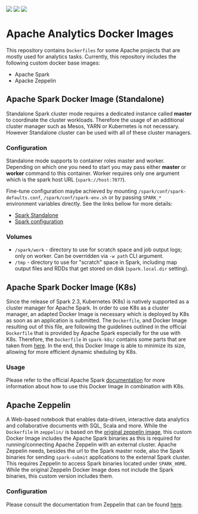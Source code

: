 [![](https://img.shields.io/badge/Apache%20Spark%20Standalone-DockerHub-blue.svg?style=plastic&logo=Apache)](https://hub.docker.com/r/amarbajric/spark-standalone/)
[![](https://img.shields.io/badge/Apache%20Spark%20K8s-DockerHub-blue.svg?style=plastic&logo=Apache)](https://hub.docker.com/r/amarbajric/spark-k8s/)
[![](https://img.shields.io/badge/Apache%20Zeppelin-DockerHub-blue.svg?style=plastic&logo=Apache)](https://hub.docker.com/r/amarbajric/zeppelin/)


# Apache Analytics Docker Images
This repository contains `Dockerfiles` for some Apache projects that are mostly used for analytics tasks.
Currently, this repository includes the following custom docker base images:
- Apache Spark
- Apacke Zeppelin

## Apache Spark Docker Image (Standalone)
Standalone Spark cluster mode requires a dedicated instance called **master** to coordinate the cluster workloads. Therefore the usage of an additional cluster manager such as Mesos, YARN or Kubernetes is not necessary. However Standalone cluster can be used with all of these cluster managers.

### Configuration
Standalone mode supports to container roles master and worker. Depending on which one you need to start you may pass either **master** or **worker** command to this container. Worker requires only one argument which is the spark host URL (`spark://host:7077`).

Fine-tune configuration maybe achieved by mounting `/spark/conf/spark-defaults.conf`, `/spark/conf/spark-env.sh` or by passing `SPARK_*` environment variables directly. See the links bellow for more details:

- [Spark Standalone](https://spark.apache.org/docs/latest/spark-standalone.html)
- [Spark configuration](https://spark.apache.org/docs/latest/configuration.html)

### Volumes
- `/spark/work` - directory to use for scratch space and job output logs; only on worker. Can be overridden via `-w path` CLI argument.
- `/tmp` - directory to use for "scratch" space in Spark, including map output files and RDDs that get stored on disk (`spark.local.dir` setting).

## Apache Spark Docker Image (K8s)
Since the release of Spark 2.3, Kubernetes (K8s) is natively supported as a cluster manager for Apache Spark. In order to use K8s as a cluster manager, an adapted Docker Image is necessary which is deployed by K8s as soon as an application is submitted. The `Dockerfile`, and Docker Image resulting out of this file, are following the guidelines outlined in the official `Dockerfile` that is provided by Apache Spark especially for the use with K8s. Therefore, the `Dockerfile` in `spark-k8s/` contains some parts that are taken from [here](https://github.com/apache/spark/blob/master/resource-managers/kubernetes/docker/src/main/dockerfiles/spark/Dockerfile). In the end, this Docker Image is able to minimize its size, allowing for more efficient dynamic sheduling by K8s.

### Usage
Please refer to the official Apache Spark [documentation](https://spark.apache.org/docs/latest/running-on-kubernetes.html) for more information about how to use this Docker Image in combination with K8s.

## Apache Zeppelin
A Web-based notebook that enables data-driven, interactive data analytics and collaborative documents with SQL, Scala and more.
While the `Dockerfile` in `zeppelin/` is based on the [original zeppelin image](https://hub.docker.com/r/apache/zeppelin), this custom Docker Image includes the Apache Spark binaries as this is required for running/connecting
Apache Zeppelin with an external cluster. Apache Zeppelin needs, besides the url to the Spark master node, also the Spark binaries for sending `spark-submit` applications to the external Spark cluster. This requires Zeppelin
to access Spark binaries located under `SPARK_HOME`. While the original Zeppelin Docker Image does not include the Spark binaries, this custom version includes them.

### Configuration
Please consult the documentation from Zeppelin that can be found [here](https://zeppelin.apache.org/).
